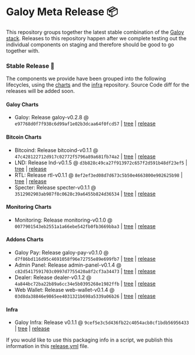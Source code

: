 # Galoy Meta Release 📦

This repository groups together the latest stable combination of the [Galoy stack](https://github.com/GaloyMoney/awesome-galoy#tech-components). 
Releases to this repository happen after we complete testing out the individual components on staging and therefore should be good to go together with.

### Stable Release 🎉

The components we provide have been grouped into the following lifecycles, using the [charts](https://github.com/GaloyMoney/charts) and the [infra](https://github.com/GaloyMoney/galoy-infra) repository. 
Source Code diff for the releases will be added soon.

#### Galoy Charts
- Galoy: Release galoy-v0.2.8 @ `e97768d0f7f938c6d99af1e02b3dcaa64f0fcd57` | [tree](https://github.com/GaloyMoney/charts/tree/e97768d0f7f938c6d99af1e02b3dcaa64f0fcd57/charts/galoy) | [release](https://github.com/GaloyMoney/charts/releases/tag/galoy-v0.2.8)

#### Bitcoin Charts
- Bitcoind: Release bitcoind-v0.1.1 @ `47c428122712d917c02772f5796a89a681fb74a2` | [tree](https://github.com/GaloyMoney/charts/tree/47c428122712d917c02772f5796a89a681fb74a2/charts/bitcoind) | [release](https://github.com/GaloyMoney/charts/releases/tag/bitcoind-v0.1.1)
- LND: Release lnd-v0.1.5 @ `d3b828c49ca27f913972c657f2d591b48df23ef5` | [tree](https://github.com/GaloyMoney/charts/tree/d3b828c49ca27f913972c657f2d591b48df23ef5/charts/lnd) | [release](https://github.com/GaloyMoney/charts/releases/tag/lnd-v0.1.5)
- RTL: Release rtl-v0.1.1 @ `8ef2ef3ed08d7d673c5b50e4663800e902625b98` | [tree](https://github.com/GaloyMoney/charts/tree/8ef2ef3ed08d7d673c5b50e4663800e902625b98/charts/rtl) | [release](https://github.com/GaloyMoney/charts/releases/tag/rtl-v0.1.1)
- Specter: Release specter-v0.1.1 @ `3512902903ab987f8c0628c39a6455b824d36534` | [tree](https://github.com/GaloyMoney/charts/tree/3512902903ab987f8c0628c39a6455b824d36534/charts/specter) | [release](https://github.com/GaloyMoney/charts/releases/tag/specter-v0.1.1)

#### Monitoring Charts
- Monitoring: Release monitoring-v0.1.0 @ `0077901543eb2551a1a66ebe542fb0fb3669bba3` | [tree](https://github.com/GaloyMoney/charts/tree/0077901543eb2551a1a66ebe542fb0fb3669bba3/charts/monitoring) | [release](https://github.com/GaloyMoney/charts/releases/tag/monitoring-v0.1.0)

#### Addons Charts
- Galoy Pay: Release galoy-pay-v0.1.0 @ `d7f86bd116d95c4691058f96e72755e89e699fb7` | [tree](https://github.com/GaloyMoney/charts/tree/d7f86bd116d95c4691058f96e72755e89e699fb7/charts/galoy-pay) | [release](https://github.com/GaloyMoney/charts/releases/tag/galoy-pay-v0.1.0)
- Admin Panel: Release admin-panel-v0.1.4 @ `c82d5417591703c0997d7755420a8f2cf3a34473` | [tree](https://github.com/GaloyMoney/charts/tree/c82d5417591703c0997d7755420a8f2cf3a34473/charts/admin-panel) | [release](https://github.com/GaloyMoney/charts/releases/tag/admin-panel-v0.1.4)
- Dealer: Release dealer-v0.1.2 @ `4a844bc72ba22b89a6cc34e5b0395268e1982ffb` | [tree](https://github.com/GaloyMoney/charts/tree/4a844bc72ba22b89a6cc34e5b0395268e1982ffb/charts/dealer) | [release](https://github.com/GaloyMoney/charts/releases/tag/dealer-v0.1.2)
- Web Wallet: Release web-wallet-v0.1.4 @ `03d8da38846e9865ee4031321b698a5339a06b26` | [tree](https://github.com/GaloyMoney/charts/tree/03d8da38846e9865ee4031321b698a5339a06b26/charts/web_wallet) | [release](https://github.com/GaloyMoney/charts/releases/tag/web-wallet-v0.1.4)

#### Infra

- Galoy Infra: Release v0.1.1 @ `9cef5e3c5d436fb22c4054acb8cf1bdb56956433` | [tree](https://github.com/GaloyMoney/galoy-infra/tree/9cef5e3c5d436fb22c4054acb8cf1bdb56956433) | [release](https://github.com/GaloyMoney/galoy-infra/releases/tag/v0.1.1)

If you would like to use this packaging info in a script, we publish this information in this [release.yml](./release.yml) file.
